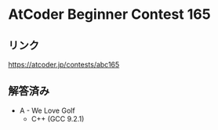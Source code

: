 # AtCoder Beginner Contest 165
## リンク
https://atcoder.jp/contests/abc165

## 解答済み
- A - We Love Golf
	- C++ (GCC 9.2.1)
